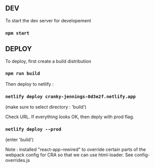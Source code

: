 
## DEV

To start the dev server for developement

### `npm start`




## DEPLOY

To deploy, first create a build distribution

### `npm run build`

Then deploy to netlify :

### `netlify deploy cranky-jennings-0d3e2f.netlify.app`

(make sure to select directory : 'build')

Check URL. If everything looks OK, then deply with prod flag.

### `netlify deploy --prod`

(enter 'build')



Note : installed "react-app-rewired" to override certain parts of the webpack config for CRA so that we can use 
html-loader. See config-overrides.js